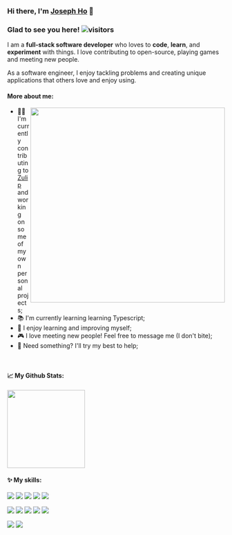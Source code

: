 ### __Hi there, I'm [Joseph Ho](https://github.com/Joelute) 👋__

### **Glad to see you here!** ![visitors](https://visitor-badge.glitch.me/badge?page_id=Joelute)

I am a **full-stack software developer** who loves to **code**, **learn**, and **experiment** with things. I love contributing to open-source, playing games and meeting new people.

As a software engineer, I enjoy tackling problems and creating unique applications that others love and enjoy using. 

#### More about me:

<img align="right" width='450' src="https://i.pinimg.com/originals/d3/ca/2b/d3ca2b6b5b0d90c4b98195b205defa29.gif">

* 👨‍💻 I'm currently contributing to [Zulip](https://github.com/zulip/zulip) and working on some of my own personal projects;
* 📚 I'm currently learning learning Typescript;
* 🚀 I enjoy learning and improving myself;
* 🎮 I love meeting new people! Feel free to message me (I don't bite);
* 💬 Need something? I'll try my best to help;

</br>

#### 📈 My Github Stats:
<img height="180em" src="https://github-readme-stats.vercel.app/api?username=Joelute&show_icons=true&hide_border=true&&count_private=true&include_all_commits=true" />

#### ✨ My skills:

<p>
    <img src="https://img.shields.io/badge/Python-3776AB?style=for-the-badge&logo=python&logoColor=white" />
    <img src="https://img.shields.io/badge/HTML5-E34F26?style=for-the-badge&logo=html5&logoColor=white" />
    <img src="https://img.shields.io/badge/CSS3-1572B6?style=for-the-badge&logo=css3&logoColor=white" />
    <img src="https://img.shields.io/badge/JavaScript-323330?style=for-the-badge&logo=javascript&logoColor=F7DF1E"/>
    <img src="https://img.shields.io/badge/json-5E5C5C?style=for-the-badge&logo=json&logoColor=white" />
</p>


<p>
    <img src="https://img.shields.io/badge/React-20232A?style=for-the-badge&logo=react&logoColor=61DAFB" />
    <img src="https://img.shields.io/badge/Svelte-4A4A55?style=for-the-badge&logo=svelte&logoColor=FF3E00" />
    <img src="https://img.shields.io/badge/Node.js-339933?style=for-the-badge&logo=nodedotjs&logoColor=white" />
    <img src="https://img.shields.io/badge/jQuery-0769AD?style=for-the-badge&logo=jquery&logoColor=white" />
    <img src="https://img.shields.io/badge/next.js-000000?style=for-the-badge&logo=nextdotjs&logoColor=white" />
</p>


<p>
    <img src="https://img.shields.io/badge/PostgreSQL-316192?style=for-the-badge&logo=postgresql&logoColor=white" />
    <img src="https://img.shields.io/badge/MongoDB-4EA94B?style=for-the-badge&logo=mongodb&logoColor=white" />
</p>
